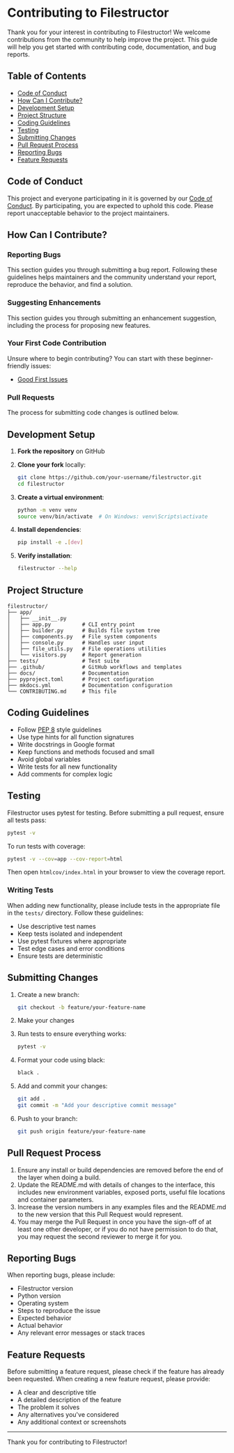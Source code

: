 # Contributing to Filestructor

Thank you for your interest in contributing to Filestructor! We welcome contributions from the community to help improve the project. This guide will help you get started with contributing code, documentation, and bug reports.

## Table of Contents
- [Code of Conduct](#code-of-conduct)
- [How Can I Contribute?](#how-can-i-contribute)
- [Development Setup](#development-setup)
- [Project Structure](#project-structure)
- [Coding Guidelines](#coding-guidelines)
- [Testing](#testing)
- [Submitting Changes](#submitting-changes)
- [Pull Request Process](#pull-request-process)
- [Reporting Bugs](#reporting-bugs)
- [Feature Requests](#feature-requests)

## Code of Conduct

This project and everyone participating in it is governed by our [Code of Conduct](CODE_OF_CONDUCT.md). By participating, you are expected to uphold this code. Please report unacceptable behavior to the project maintainers.

## How Can I Contribute?

### Reporting Bugs
This section guides you through submitting a bug report. Following these guidelines helps maintainers and the community understand your report, reproduce the behavior, and find a solution.

### Suggesting Enhancements
This section guides you through submitting an enhancement suggestion, including the process for proposing new features.

### Your First Code Contribution
Unsure where to begin contributing? You can start with these beginner-friendly issues:
- [Good First Issues](https://github.com/yourusername/filestructor/issues?q=is%3Aopen+is%3Aissue+label%3A%22good+first+issue%22)

### Pull Requests
The process for submitting code changes is outlined below.

## Development Setup

1. **Fork the repository** on GitHub
   
2. **Clone your fork** locally:
   ```bash
   git clone https://github.com/your-username/filestructor.git
   cd filestructor
   ```

3. **Create a virtual environment**:
   ```bash
   python -m venv venv
   source venv/bin/activate  # On Windows: venv\Scripts\activate
   ```

4. **Install dependencies**:
   ```bash
   pip install -e .[dev]
   ```

5. **Verify installation**:
   ```bash
   filestructor --help
   ```

## Project Structure

```
filestructor/
├── app/
│   ├── __init__.py
│   ├── app.py          # CLI entry point
│   ├── builder.py      # Builds file system tree
│   ├── components.py   # File system components
│   ├── console.py      # Handles user input
│   ├── file_utils.py   # File operations utilities
│   └── visitors.py     # Report generation
├── tests/              # Test suite
├── .github/            # GitHub workflows and templates
├── docs/               # Documentation
├── pyproject.toml      # Project configuration
├── mkdocs.yml          # Documentation configuration
└── CONTRIBUTING.md     # This file
```

## Coding Guidelines

- Follow [PEP 8](https://pep8.org/) style guidelines
- Use type hints for all function signatures
- Write docstrings in Google format
- Keep functions and methods focused and small
- Avoid global variables
- Write tests for all new functionality
- Add comments for complex logic

## Testing

Filestructor uses pytest for testing. Before submitting a pull request, ensure all tests pass:

```bash
pytest -v
```

To run tests with coverage:

```bash
pytest -v --cov=app --cov-report=html
```

Then open `htmlcov/index.html` in your browser to view the coverage report.

### Writing Tests

When adding new functionality, please include tests in the appropriate file in the `tests/` directory. Follow these guidelines:

- Use descriptive test names
- Keep tests isolated and independent
- Use pytest fixtures where appropriate
- Test edge cases and error conditions
- Ensure tests are deterministic

## Submitting Changes

1. Create a new branch:
   ```bash
   git checkout -b feature/your-feature-name
   ```

2. Make your changes

3. Run tests to ensure everything works:
   ```bash
   pytest -v
   ```

4. Format your code using black:
   ```bash
   black .
   ```

5. Add and commit your changes:
   ```bash
   git add .
   git commit -m "Add your descriptive commit message"
   ```

6. Push to your branch:
   ```bash
   git push origin feature/your-feature-name
   ```

## Pull Request Process

1. Ensure any install or build dependencies are removed before the end of the layer when doing a build.
2. Update the README.md with details of changes to the interface, this includes new environment variables, exposed ports, useful file locations and container parameters.
3. Increase the version numbers in any examples files and the README.md to the new version that this Pull Request would represent.
4. You may merge the Pull Request in once you have the sign-off of at least one other developer, or if you do not have permission to do that, you may request the second reviewer to merge it for you.

## Reporting Bugs

When reporting bugs, please include:

- Filestructor version
- Python version
- Operating system
- Steps to reproduce the issue
- Expected behavior
- Actual behavior
- Any relevant error messages or stack traces

## Feature Requests

Before submitting a feature request, please check if the feature has already been requested. When creating a new feature request, please provide:

- A clear and descriptive title
- A detailed description of the feature
- The problem it solves
- Any alternatives you've considered
- Any additional context or screenshots

---

Thank you for contributing to Filestructor!